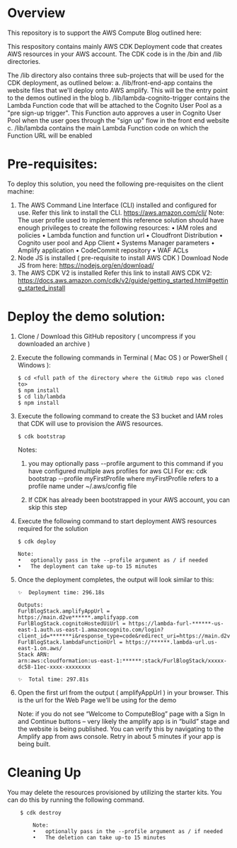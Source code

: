 # Overview

This repository is to support the AWS Compute Blog outlined here:

This respository contains mainly AWS CDK Deployment code that creates AWS resources in your AWS account. The CDK code is in the /bin and /lib directories.

The /lib directory also contains three sub-projects that will be used for the CDK deployment, as outlined below:
    a. /lib/front-end-app contains the website files that we'll deploy onto AWS amplify. This will be the entry point to the demos outlined in the blog
    b. /lib/lambda-cognito-trigger contains the Lambda Function code that will be attached to the Cognito User Pool as a "pre sign-up trigger". This Function auto approves a user in Cognito User Pool when the user goes through the "sign up" flow in the front end website
    c. /lib/lambda contains the main Lambda Function code on which the Function URL will be enabled

# Pre-requisites: 
To deploy this solution, you need the following pre-requisites on the client machine:
1.	The AWS Command Line Interface (CLI) installed and configured for use.
    Refer this link to install the CLI. https://aws.amazon.com/cli/
        Note: The user profile used to implement this reference solution should have enough privileges to create the following resources:
        •	IAM roles and policies
        •	Lambda function and function url
        •	Cloudfront Distribution
        •	Cognito user pool and App Client
        •	Systems Manager parameters
        •	Amplify application
        •	CodeCommit repository
        •	WAF ACLs
2.	Node JS is installed ( pre-requisite to install AWS CDK )
    Download Node JS from here: https://nodejs.org/en/download/ 
3.	The AWS CDK V2 is installed
    Refer this link to install AWS CDK V2: https://docs.aws.amazon.com/cdk/v2/guide/getting_started.html#getting_started_install


# Deploy the demo solution:

1. Clone / Download this GitHub repository ( uncompress if you downloaded an archive )
2. Execute the following commands in Terminal ( Mac OS ) or PowerShell ( Windows ):
    ```
    $ cd <full path of the directory where the GitHub repo was cloned to>
    $ npm install
    $ cd lib/lambda
    $ npm install
    ```
3. Execute the following command to create the S3 bucket and IAM roles that CDK will use to provision the AWS resources.
    ```
    $ cdk bootstrap
    ```

    Notes: 
    1. you may optionally pass --profile argument to this command if you have configured multiple aws profiles for aws CLI
    For ex: cdk bootstrap --profile myFirstProfile
    where myFirstProfile refers to a profile name under ~/.aws/config file 

    2. If CDK has already been bootstrapped in your AWS account, you can skip this step


4. Execute the following command to start deployment AWS resources required for the solution
    ```
    $ cdk deploy 

    Note: 
    •	optionally pass in the --profile argument as / if needed
    •	The deployment can take up-to 15 minutes
    ```

5. Once the deployment completes, the output will look similar to this:
    
    ```
    ✨  Deployment time: 296.18s

    Outputs:
    FurlBlogStack.amplifyAppUrl = https://main.d2ve******.amplifyapp.com
    FurlBlogStack.cognitoHostedUiUrl = https://lambda-furl-******-us-east-1.auth.us-east-1.amazoncognito.com/login?client_id=*******i&response_type=code&redirect_uri=https://main.d2ve******.amplifyapp.com
    FurlBlogStack.lambdaFunctionUrl = https://******.lambda-url.us-east-1.on.aws/
    Stack ARN:
    arn:aws:cloudformation:us-east-1:******:stack/FurlBlogStack/xxxxx-dc58-11ec-xxxx-xxxxxxxx

    ✨  Total time: 297.81s
    ```
6. Open the first url from the output ( amplifyAppUrl ) in your browser. This is the url for the Web Page we’ll be using for the demo

    Note: if you do not see “Welcome to ComputeBlog” page with a Sign In and Continue buttons – very likely the amplify app is in “build” stage and the website is being published. You can verify this by navigating to the Amplify app from aws console. Retry in about 5 minutes if your app is being built.



# Cleaning Up

You may delete the resources provisioned by utilizing the starter kits. You can do this by running the following command.
```
    $ cdk destroy 

        Note: 
        •	optionally pass in the --profile argument as / if needed
        •	The deletion can take up-to 15 minutes
```
